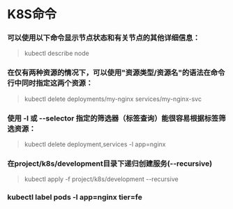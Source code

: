 # K8S命令

### 可以使用以下命令显示节点状态和有关节点的其他详细信息：
> kubectl describe node <insert-node-name-here>

### 在仅有两种资源的情况下，可以使用"资源类型/资源名"的语法在命令行中同时指定这两个资源：
> kubectl delete deployments/my-nginx services/my-nginx-svc

### 使用 -l 或 --selector 指定的筛选器（标签查询）能很容易根据标签筛选资源：
> kubectl delete deployment,services -l app=nginx

### 在project/k8s/development目录下递归创建服务(--recursive)
> kubectl apply -f project/k8s/development --recursive

### kubectl label pods -l app=nginx tier=fe
